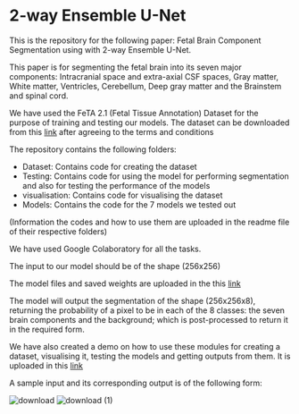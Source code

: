 # 2-way Ensemble U-Net

This is the repository for the following paper: Fetal Brain Component Segmentation using with 2-way Ensemble U-Net.

This paper is for segmenting the fetal brain into its seven major components: Intracranial space and extra-axial CSF spaces, Gray matter, White matter, Ventricles, Cerebellum, Deep gray matter and the Brainstem and spinal cord.

We have used the FeTA 2.1 (Fetal Tissue Annotation) Dataset for the purpose of training and testing our models. The dataset can be downloaded from this [link](https://zenodo.org/record/4541606#.Yqb6HHVBw_A) after agreeing to the terms and conditions

The repository contains the following folders:
- Dataset: Contains code for creating the dataset
- Testing: Contains code for using the model for performing segmentation and also for testing the performance of the models
- visualisation: Contains code for visualising the dataset
- Models: Contains the code for the 7 models we tested out

(Information the codes and how to use them are uploaded in the readme file of their respective folders)

We have used Google Colaboratory for all the tasks.

The input to our model should be of the shape (256x256)

The model files and saved weights are uploaded in the this [link](https://drive.google.com/drive/folders/1lrWgQZ1xFyEwumqrg6-jWu16GA1yCWRp?usp=sharing)

The model will output the segmentation of the shape (256x256x8), returning the probability of a pixel to be in each of the 8 classes: the seven brain components and the background; which is post-processed to return it in the required form.

We have also created a demo on how to use these modules for creating a dataset, visualising it, testing the models and getting outputs from them. It is uploaded in this [link](https://colab.research.google.com/drive/15-JJQE5sdSatZ0WWOMIuICncn6Pi4Eny?usp=sharing)

A sample input and its corresponding output is of the following form:

![download](https://user-images.githubusercontent.com/89569287/173315387-8a11dc43-d041-48f2-b0c6-9b0fa12c4047.png)
![download (1)](https://user-images.githubusercontent.com/89569287/173315401-da47764e-0a79-4535-888f-a7133d5f6ee0.png)
